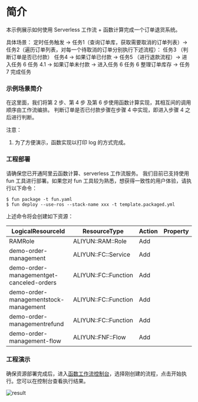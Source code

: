 # 简介
本示例展示如何使用 Serverless 工作流 + 函数计算完成一个订单退货系统。

具体场景：
定时任务触发 -> 任务1（查询订单库，获取需要取消的订单列表）-> 任务2（遍历订单列表，对每一个待取消的订单分别执行下述流程）：
     任务3 （判断订单是否已付款）
            任务4 -> 如果订单已付款 -> 任务5 （进行退款流程）-> 进入任务 6
            任务 4.1 -> 如果订单未付款 -> 进入任务 6
     任务 6 整理订单库存 -> 任务 7 完成任务

### 示例场景简介
在这里面，我们将第 2 步、第 4 步 及第 6 步使用函数计算实现，其相互间的调用顺序由工作流编排。
判断订单是否已付款步骤在步骤 4 中实现，即进入步骤 4 之后进行判断。

注意：
1. 为了方便演示，函数实现以打印 log 的方式完成。

### 工程部署

请确保您已开通阿里云函数计算、serverless 工作流服务。
我们目前已支持使用 fun 工具进行部署。如果您对 fun 工具较为熟悉，想获得一致性的用户体验，请执行以下命令：
```
$ fun package -t fun.yaml
$ fun deploy --use-ros --stack-name xxx -t template.packaged.yml
```

上述命令将会创建如下资源：

| LogicalResourceId                        | ResourceType         | Action | Property |
| ---------------------------------------- | -------------------- | ------ | -------- |
| RAMRole                                  | ALIYUN::RAM::Role    | Add    |          |
| demo-order-management                    | ALIYUN::FC::Service  | Add    |          |
| demo-order-managementget-canceled-orders | ALIYUN::FC::Function | Add    |          |
| demo-order-managementstock-management    | ALIYUN::FC::Function | Add    |          |
| demo-order-managementrefund              | ALIYUN::FC::Function | Add    |          |
| demo-order-management-flow               | ALIYUN::FNF::Flow    | Add    |          |

### 工程演示

确保资源部署完成后，进入[函数工作流控制台](<https://fnf.console.aliyun.com/fnf/cn-beijing/flows>)，选择刚创建的流程，点击开始执行。您可以在控制台查看执行结果。

![result](<https://github.com/awesome-fnf/Order-Management/blob/master/result.gif>)
